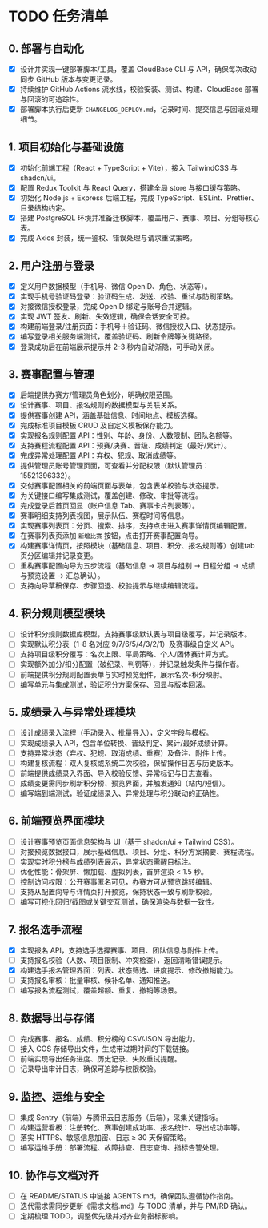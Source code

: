 ﻿# TODO 任务清单

## 0. 部署与自动化
- [x] 设计并实现一键部署脚本/工具，覆盖 CloudBase CLI 与 API，确保每次改动同步 GitHub 版本与变更记录。
- [x] 持续维护 GitHub Actions 流水线，校验安装、测试、构建、CloudBase 部署与回滚的可追踪性。
- [x] 部署脚本执行后更新 `CHANGELOG_DEPLOY.md`，记录时间、提交信息与回滚处理细节。

## 1. 项目初始化与基础设施
- [x] 初始化前端工程（React + TypeScript + Vite），接入 TailwindCSS 与 shadcn/ui。
- [x] 配置 Redux Toolkit 与 React Query，搭建全局 store 与接口缓存策略。
- [x] 初始化 Node.js + Express 后端工程，完成 TypeScript、ESLint、Prettier、目录结构约定。
- [x] 搭建 PostgreSQL 环境并准备迁移脚本，覆盖用户、赛事、项目、分组等核心表。
- [x] 完成 Axios 封装，统一鉴权、错误处理与请求重试策略。

## 2. 用户注册与登录
- [x] 定义用户数据模型（手机号、微信 OpenID、角色、状态等）。
- [x] 实现手机号验证码登录：验证码生成、发送、校验、重试与防刷策略。
- [x] 对接微信授权登录，完成 OpenID 绑定与账号合并逻辑。
- [x] 实现 JWT 签发、刷新、失效逻辑，确保会话安全可控。
- [x] 构建前端登录/注册页面：手机号＋验证码、微信授权入口、状态提示。
- [x] 编写登录相关服务端测试，覆盖验证码、刷新令牌等关键路径。
- [x] 登录成功后在前端展示提示并 2-3 秒内自动渐隐，可手动关闭。

## 3. 赛事配置与管理
- [x] 后端提供办赛方/管理员角色划分，明确权限范围。
- [x] 设计赛事、项目、报名规则的数据模型与关联关系。
- [x] 提供赛事创建 API，涵盖基础信息、时间地点、模板选择。
- [x] 完成标准项目模板 CRUD 及自定义模板保存能力。
- [x] 实现报名规则配置 API：性别、年龄、身份、人数限制、团队名额等。
- [x] 支持赛程流程配置 API：预赛/决赛、晋级、成绩判定（最好/累计）。
- [x] 完成异常处理配置 API：弃权、犯规、取消成绩等。
- [x] 提供管理员账号管理页面，可查看并分配权限（默认管理员：15521396332）。
- [x] 交付赛事配置相关的前端页面与表单，包含表单校验与状态提示。
- [x] 为关键接口编写集成测试，覆盖创建、修改、审批等流程。
- [x] 完成登录后首页回显（账户信息 Tab、赛事卡片列表等）。
- [x] 赛事明细支持列表视图，展示队伍、赛程时间等信息。
- [x] 实现赛事列表页：分页、搜索、排序，支持点击进入赛事详情页编辑配置。
- [x] 在赛事列表页添加 `新增比赛` 按钮，点击打开赛事配置向导。
- [x] 构建赛事详情页，按照模块（基础信息、项目、积分、报名规则等）创建tab页分区编辑并记录变更。
- [ ] 重构赛事配置向导为五步流程（基础信息 → 项目与组别 → 日程分组 → 成绩与预览设置 → 汇总确认）。
- [ ] 支持向导草稿保存、步骤回退、校验提示与继续编辑流程。

## 4. 积分规则模型模块
- [ ] 设计积分规则数据库模型，支持赛事级默认表与项目级覆写，并记录版本。
- [ ] 实现默认积分表（1-8 名对应 9/7/6/5/4/3/2/1）及赛事级自定义 API。
- [ ] 支持项目级积分覆写：名次上限、平局策略、个人/团体赛计算方式。
- [ ] 实现额外加分/扣分配置（破纪录、判罚等），并记录触发条件与操作者。
- [ ] 前端提供积分规则配置表单与实时预览组件，展示名次-积分映射。
- [ ] 编写单元与集成测试，验证积分方案保存、回显与版本回滚。

## 5. 成绩录入与异常处理模块
- [ ] 设计成绩录入流程（手动录入、批量导入），定义字段与模板。
- [ ] 实现成绩录入 API，包含单位转换、晋级判定、累计/最好成绩计算。
- [ ] 支持异常状态（弃权、犯规、取消成绩、重赛）及备注、附件上传。
- [ ] 构建复核流程：双人复核或系统二次校验，保留操作日志与历史版本。
- [ ] 前端提供成绩录入界面、导入校验反馈、异常标记与日志查看。
- [ ] 成绩变更需同步刷新积分榜、预览界面，并触发通知（站内/短信）。
- [ ] 编写端到端测试，验证成绩录入、异常处理与积分联动的正确性。

## 6. 前端预览界面模块
- [ ] 设计赛事预览页面信息架构与 UI（基于 shadcn/ui + Tailwind CSS）。
- [ ] 对接预览数据接口，展示基础信息、项目、分组、积分方案摘要、赛程流程。
- [ ] 实现实时积分榜与成绩列表展示，异常状态需醒目标注。
- [ ] 优化性能：骨架屏、懒加载、虚拟列表，首屏渲染 < 1.5 秒。
- [ ] 控制访问权限：公开赛事匿名可见，办赛方可从预览跳转编辑。
- [ ] 支持从配置向导与详情页打开预览，保持状态一致与刷新校验。
- [ ] 编写可视化回归/截图或关键交互测试，确保渲染与数据一致性。

## 7. 报名选手流程
- [x] 实现报名 API，支持选手选择赛事、项目、团队信息与附件上传。
- [ ] 支持报名校验（人数、项目限制、冲突检查），返回清晰错误提示。
- [x] 构建选手报名管理界面：列表、状态筛选、进度提示、修改撤销能力。
- [ ] 支持报名审核：批量审核、候补名单、通知推送。
- [ ] 编写报名流程测试，覆盖超额、重复、撤销等场景。

## 8. 数据导出与存储
- [ ] 完成赛事、报名、成绩、积分榜的 CSV/JSON 导出能力。
- [ ] 接入 COS 存储导出文件，生成带过期时间的下载链接。
- [ ] 前端实现导出任务进度、历史记录、失败重试提醒。
- [ ] 记录导出审计日志，确保可追踪与权限校验。

## 9. 监控、运维与安全
- [ ] 集成 Sentry（前端）与腾讯云日志服务（后端），采集关键指标。
- [ ] 构建运营看板：注册转化、赛事创建成功率、报名统计、导出成功率等。
- [ ] 落实 HTTPS、敏感信息加密、日志 ≥ 30 天保留策略。
- [ ] 编写运维手册：部署流程、故障排查、日志查询、指标告警处理。

## 10. 协作与文档对齐
- [ ] 在 README/STATUS 中链接 AGENTS.md，确保团队遵循协作指南。
- [ ] 迭代需求需同步更新《需求文档.md》与 TODO 清单，并与 PM/RD 确认。
- [ ] 定期梳理 TODO，调整优先级并对齐业务指标影响。
